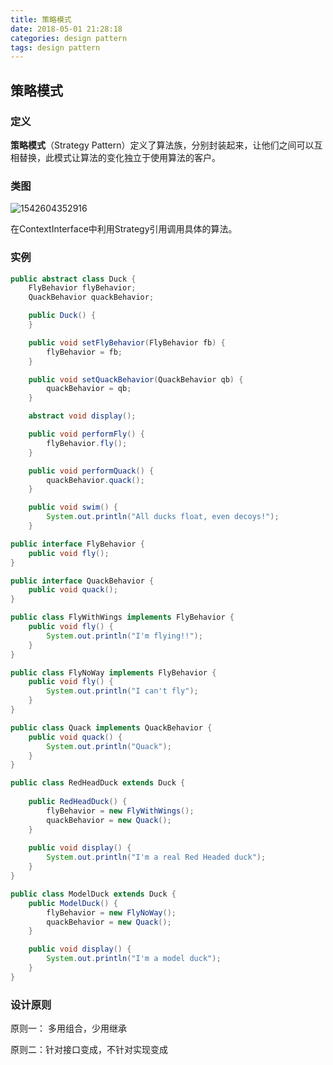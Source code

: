 ```yaml
---
title: 策略模式
date: 2018-05-01 21:28:18
categories: design pattern
tags: design pattern
---
```


## 策略模式

### 定义

**策略模式**（Strategy Pattern）定义了算法族，分别封装起来，让他们之间可以互相替换，此模式让算法的变化独立于使用算法的客户。

### 类图

![1542604352916](E:\Wiki\mywiki\images\1542604189468.png)

在ContextInterface中利用Strategy引用调用具体的算法。

### 实例

```java
public abstract class Duck {
	FlyBehavior flyBehavior;
	QuackBehavior quackBehavior;

	public Duck() {
	}

	public void setFlyBehavior(FlyBehavior fb) {
		flyBehavior = fb;
	}

	public void setQuackBehavior(QuackBehavior qb) {
		quackBehavior = qb;
	}

	abstract void display();

	public void performFly() {
		flyBehavior.fly();
	}

	public void performQuack() {
		quackBehavior.quack();
	}

	public void swim() {
		System.out.println("All ducks float, even decoys!");
	}

```

```java
public interface FlyBehavior {
	public void fly();
}

public interface QuackBehavior {
	public void quack();
}

public class FlyWithWings implements FlyBehavior {
	public void fly() {
		System.out.println("I'm flying!!");
	}
}

public class FlyNoWay implements FlyBehavior {
	public void fly() {
		System.out.println("I can't fly");
	}
}

public class Quack implements QuackBehavior {
	public void quack() {
		System.out.println("Quack");
	}
}


```

```java
public class RedHeadDuck extends Duck {
 
	public RedHeadDuck() {
		flyBehavior = new FlyWithWings();
		quackBehavior = new Quack();
	}
 
	public void display() {
		System.out.println("I'm a real Red Headed duck");
	}
}

public class ModelDuck extends Duck {
	public ModelDuck() {
		flyBehavior = new FlyNoWay();
		quackBehavior = new Quack();
	}

	public void display() {
		System.out.println("I'm a model duck");
	}
}
```

### 设计原则

原则一： 多用组合，少用继承

原则二：针对接口变成，不针对实现变成

